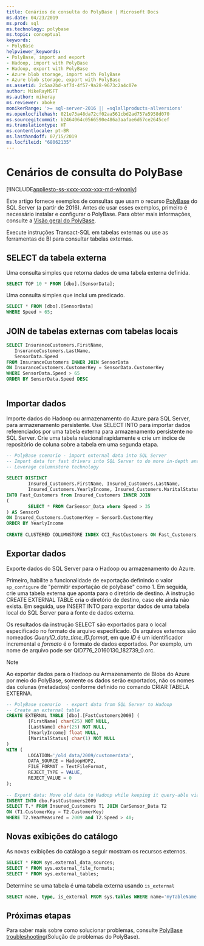 ```yaml
---
title: Cenários de consulta do PolyBase | Microsoft Docs
ms.date: 04/23/2019
ms.prod: sql
ms.technology: polybase
ms.topic: conceptual
keywords:
- PolyBase
helpviewer_keywords:
- PolyBase, import and export
- Hadoop, import with PolyBase
- Hadoop, export with PolyBase
- Azure blob storage, import with PolyBase
- Azure blob storage, export with PolyBase
ms.assetid: 2c5aa2bd-af7d-4f57-9a28-9673c2a4c07e
author: MikeRayMSFT
ms.author: mikeray
ms.reviewer: aboke
monikerRange: '>= sql-server-2016 || =sqlallproducts-allversions'
ms.openlocfilehash: 021e73a48da72cf02aa561cbd2ad757a5958d070
ms.sourcegitcommit: b2464064c0566590e486a3aafae6d67ce2645cef
ms.translationtype: HT
ms.contentlocale: pt-BR
ms.lasthandoff: 07/15/2019
ms.locfileid: "68062135"
---
```

# <a name="polybase-query-scenarios"></a>Cenários de consulta do PolyBase

[!INCLUDE[appliesto-ss-xxxx-xxxx-xxx-md-winonly](../../includes/appliesto-ss-xxxx-xxxx-xxx-md-winonly.md)]

Este artigo fornece exemplos de consultas que usam o recurso [PolyBase](../../relational-databases/polybase/polybase-guide.md) do SQL Server (a partir de 2016). Antes de usar esses exemplos, primeiro é necessário instalar e configurar o PolyBase. Para obter mais informações, consulte a [Visão geral do PolyBase](polybase-guide.md).
  
Execute instruções Transact-SQL em tabelas externas ou use as ferramentas de BI para consultar tabelas externas.
  
## <a name="select-from-external-table"></a>SELECT da tabela externa  

Uma consulta simples que retorna dados de uma tabela externa definida.  

```sql  
SELECT TOP 10 * FROM [dbo].[SensorData];   
```

Uma consulta simples que inclui um predicado.

```sql
SELECT * FROM [dbo].[SensorData]
WHERE Speed > 65;
```

## <a name="join-external-tables-with-local-tables"></a>JOIN de tabelas externas com tabelas locais

```sql
SELECT InsuranceCustomers.FirstName,   
   InsuranceCustomers.LastName,   
   SensorData.Speed  
FROM InsuranceCustomers INNER JOIN SensorData    
ON InsuranceCustomers.CustomerKey = SensorData.CustomerKey   
WHERE SensorData.Speed > 65   
ORDER BY SensorData.Speed DESC  
  
```  

## <a name="import-data"></a>Importar dados

Importe dados do Hadoop ou armazenamento do Azure para SQL Server, para armazenamento persistente. Use SELECT INTO para importar dados referenciados por uma tabela externa para armazenamento persistente no SQL Server. Crie uma tabela relacional rapidamente e crie um índice de repositório de coluna sobre a tabela em uma segunda etapa.

```sql
-- PolyBase scenario - import external data into SQL Server
-- Import data for fast drivers into SQL Server to do more in-depth analysis
-- Leverage columnstore technology
  
SELECT DISTINCT   
        Insured_Customers.FirstName, Insured_Customers.LastName,   
        Insured_Customers.YearlyIncome, Insured_Customers.MaritalStatus  
INTO Fast_Customers from Insured_Customers INNER JOIN   
(  
        SELECT * FROM CarSensor_Data where Speed > 35   
) AS SensorD  
ON Insured_Customers.CustomerKey = SensorD.CustomerKey  
ORDER BY YearlyIncome  
  
CREATE CLUSTERED COLUMNSTORE INDEX CCI_FastCustomers ON Fast_Customers;  
```

## <a name="export-data"></a>Exportar dados

Exporte dados do SQL Server para o Hadoop ou armazenamento do Azure. 

Primeiro, habilite a funcionalidade de exportação definindo o valor `sp_configure` de "permitir exportação de polybase" como 1. Em seguida, crie uma tabela externa que aponta para o diretório de destino. A instrução CREATE EXTERNAL TABLE cria o diretório de destino, caso ele ainda não exista. Em seguida, use INSERT INTO para exportar dados de uma tabela local do SQL Server para a fonte de dados externa. 

Os resultados da instrução SELECT são exportados para o local especificado no formato de arquivo especificado. Os arquivos externos são nomeados *QueryID_date_time_ID.format*, em que *ID* é um identificador incremental e *formato* é o formato de dados exportados. Por exemplo, um nome de arquivo pode ser QID776_20160130_182739_0.orc.

> [!NOTE]
> Ao exportar dados para o Hadoop ou Armazenamento de Blobs do Azure por meio do PolyBase, somente os dados serão exportados, não os nomes das colunas (metadados) conforme definido no comando CRIAR TABELA EXTERNA.

```sql  
-- PolyBase scenario  - export data from SQL Server to Hadoop
-- Create an external table
CREATE EXTERNAL TABLE [dbo].[FastCustomers2009] (  
        [FirstName] char(25) NOT NULL,   
        [LastName] char(25) NOT NULL,   
        [YearlyIncome] float NULL,   
        [MaritalStatus] char(1) NOT NULL  
)  
WITH (  
        LOCATION='/old_data/2009/customerdata',  
        DATA_SOURCE = HadoopHDP2,  
        FILE_FORMAT = TextFileFormat,  
        REJECT_TYPE = VALUE,  
        REJECT_VALUE = 0  
);  
  
-- Export data: Move old data to Hadoop while keeping it query-able via an external table.  
INSERT INTO dbo.FastCustomers2009  
SELECT T.* FROM Insured_Customers T1 JOIN CarSensor_Data T2  
ON (T1.CustomerKey = T2.CustomerKey)  
WHERE T2.YearMeasured = 2009 and T2.Speed > 40;  
```

## <a name="new-catalog-views"></a>Novas exibições do catálogo

As novas exibições do catálogo a seguir mostram os recursos externos.

```sql
SELECT * FROM sys.external_data_sources;   
SELECT * FROM sys.external_file_formats;  
SELECT * FROM sys.external_tables;  
```

 Determine se uma tabela é uma tabela externa usando `is_external`  

```sql  
SELECT name, type, is_external FROM sys.tables WHERE name='myTableName'   
```  

## <a name="next-steps"></a>Próximas etapas  

Para saber mais sobre como solucionar problemas, consulte [PolyBase troubleshooting](../../relational-databases/polybase/polybase-troubleshooting.md)(Solução de problemas do PolyBase).

